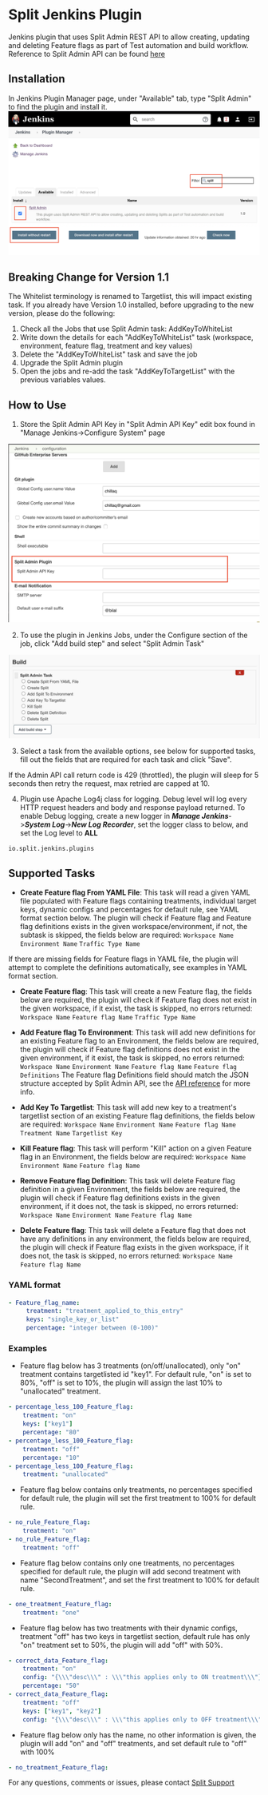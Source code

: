 
# Split Jenkins Plugin

Jenkins plugin that uses Split Admin REST API to allow creating,  updating and deleting Feature flags as part of Test automation and build workflow.
Reference to Split Admin API can be found [here](https://docs.split.io/reference)

## Installation
In Jenkins Plugin Manager page, under "Available" tab, type "Split Admin" to find the plugin and install it.
![MAnage Plugins](images/img3.png?token=AJY6664VJRRJKKIJXVCHYA26T5P24)

## Breaking Change for Version 1.1

The Whitelist terminology is renamed to Targetlist, this will impact existing task.
If you already have Version 1.0 installed, before upgrading to the new version, please do the following:
1. Check all the Jobs that use Split Admin task: AddKeyToWhiteList
2. Write down the details for each "AddKeyToWhiteList" task (workspace, environment, feature flag, treatment and key values)
3. Delete the "AddKeyToWhiteList" task and save the job
4. Upgrade the Split Admin plugin
5. Open the jobs and re-add the task "AddKeyToTargetList" with the previous variables values. 


## How to Use

1. Store the Split Admin API Key in "Split Admin API Key" edit box found in "Manage Jenkins->Configure System" page

![Configure System](images/img1.png?token=AJY6664VJRRJKKIJXVCHYA26T5P24)

2. To use the plugin in Jenkins Jobs, under the Configure section of the job, click "Add build step" and select "Split Admin Task"

![Build Step](images/img2.png?token=AJY666ZLBIL3ERIPQMARFFS6T5QAA)

3. Select a task from the available options, see below for supported tasks, fill out the fields that are required for each task and click "Save".

<p class="callout info">If the Admin API call return code is 429 (throttled), the plugin will sleep for 5 seconds then retry the request, max retried are capped at 10.</p>

4. Plugin use Apache Log4j class for logging. Debug level will log every HTTP request headers and body and response payload returned.
To enable Debug logging, create a new logger in ***Manage Jenkins***->***System Log***->***New Log Recorder***, set the logger class to below, and set the Log level to **ALL**
```
io.split.jenkins.plugins
```

## Supported Tasks

 * **Create Feature flag From YAML File**: This task will read a given YAML file populated with Feature flags containing treatments, individual target keys, dynamic configs and percentages for default rule, see YAML format section below. The plugin will check if Feature flag and Feature flag definitions exists in the given workspace/environment, if not, the subtask is skipped, the fields below are required:
    `Workspace Name`
    `Environment Name`
    `Traffic Type Name`
<p class="callout info">If there are missing fields for Feature flags in YAML file, the plugin will attempt to complete the definitions automatically, see examples in YAML format section.</p>

 * **Create Feature flag**: This task will create a new Feature flag, the fields below are required, the plugin will check if Feature flag does not exist in the given workspace, if it exist, the task is skipped, no errors returned: 
    `Workspace Name`
    `Feature flag Name`
    `Traffic Type Name`
    
 * **Add Feature flag To Environment**: This task will add new definitions for an existing Feature flag to an Environment, the fields below are required, the plugin will check if Feature flag definitions does not exist in the given environment, if it exist, the task is skipped, no errors returned:  
    `Workspace Name`
    `Environment Name`
    `Feature flag Name`
    `Feature flag Definitions`
The Feature flag Definitions field should match the JSON structure accepted by Split Admin API, see the [API reference](https://docs.split.io/reference#create-split-definition-in-environment) for more info.

 * **Add Key To Targetlist**: This task will add new key to a treatment's targetlist section of an existing Feature flag definitions, the fields below are required:
    `Workspace Name`
    `Environment Name`
    `Feature flag Name`
    `Treatment Name`
    `Targetlist Key`
    
 * **Kill Feature flag**: This task will perform "Kill" action on a given Feature flag in an Environment,  the fields below are required:
    `Workspace Name`
    `Environment Name`
    `Feature flag Name`
    
 * **Remove Feature flag Definition**: This task will delete Feature flag definition in a given Environment, the fields below are required, the plugin will check if Feature flag definitions exists in the given environment, if it does not, the task is skipped, no errors returned:
    `Workspace Name`
    `Environment Name`
    `Feature flag Name`
    
 * **Delete Feature flag**: This task will delete a Feature flag that does not have any definitions in any environment, the fields below are required, the plugin will check if Feature flag exists in the given workspace, if it does not, the task is skipped, no errors returned:
    `Workspace Name`
    `Feature flag Name`
    
### YAML format
```yaml
- Feature_flag_name:
     treatment: "treatment_applied_to_this_entry"
     keys: "single_key_or_list"
     percentage: "integer between (0-100)"
```

### Examples

 * Feature flag below has 3 treatments (on/off/unallocated), only "on" treatment contains targetlisted id "key1". For default rule, "on" is set to 80%, "off" is set to 10%, the plugin will assign the last 10% to "unallocated" treatment. 
```yaml
- percentage_less_100_Feature_flag:
    treatment: "on"
    keys: ["key1"]
    percentage: "80"
- percentage_less_100_Feature_flag:
    treatment: "off"
    percentage: "10"
- percentage_less_100_Feature_flag:
    treatment: "unallocated"
```    
 * Feature flag below contains only treatments, no percentages specified for default rule, the plugin will set the first treatment to 100% for default rule.
```yaml
- no_rule_Feature_flag:
    treatment: "on"
- no_rule_Feature_flag:
    treatment: "off"
```    
 * Feature flag below contains only one treatments, no percentages specified for default rule, the plugin will add second treatment with name "SecondTreatment", and set the first treatment to 100% for default rule.
```yaml
- one_treatment_Feature_flag:
    treatment: "one"
```    
 * Feature flag below has two treatments with their dynamic configs, treatment "off" has two keys in targetlist section, default rule has only "on" treatment set to 50%, the plugin will add "off" with 50%.
```yaml
- correct_data_Feature_flag:
    treatment: "on"
    config: "{\\\"desc\\\" : \\\"this applies only to ON treatment\\\"}"
    percentage: "50"
- correct_data_Feature_flag:
    treatment: "off"
    keys: ["key1", "key2"]
    config: "{\\\"desc\\\" : \\\"this applies only to OFF treatment\\\"}"
```
 * Feature flag below only has the name, no other information is given, the plugin will add "on" and "off" treatments, and set default rule to "off" with 100%
```yaml
- no_treatment_Feature_flag:
```
For any questions, comments or issues, please contact [Split Support](mailto:support@split.io)

